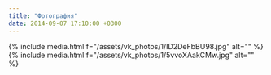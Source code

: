```yaml
---
title: "Фотография"
date: 2014-09-07 17:10:00 +0300
---
```



{% include media.html f="/assets/vk_photos/1/ID2DeFbBU98.jpg" alt="" %}
{% include media.html f="/assets/vk_photos/1/5vvoXAakCMw.jpg" alt="" %}
